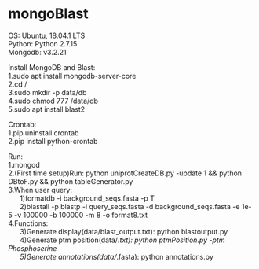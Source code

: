 # mongoBlast
OS: Ubuntu, 18.04.1 LTS  
Python: Python 2.7.15  
Mongodb: v3.2.21  

Install MongoDB and Blast:  
1.sudo apt install mongodb-server-core  
2.cd /  
3.sudo mkdir -p data/db  
4.sudo chmod 777 /data/db  
5.sudo apt install blast2  

Crontab:  
1.pip uninstall crontab  
2.pip install python-crontab  

Run:  
1.mongod  
2.(First time setup)Run: python uniprotCreateDB.py -update 1 && python DBtoF.py && python tableGenerator.py  
3.When user query:  
&nbsp;&nbsp;&nbsp;&nbsp;&nbsp;&nbsp;1)formatdb -i background_seqs.fasta -p T  
&nbsp;&nbsp;&nbsp;&nbsp;&nbsp;&nbsp;2)blastall -p blastp -i query_seqs.fasta -d background_seqs.fasta -e 1e-5 -v 100000 -b 100000 -m 8 -o format8.txt  
4.Functions:  
&nbsp;&nbsp;&nbsp;&nbsp;&nbsp;&nbsp;3)Generate display(data/blast_output.txt): python blastoutput.py  
&nbsp;&nbsp;&nbsp;&nbsp;&nbsp;&nbsp;4)Generate ptm position(data/*.txt): python ptmPosition.py -ptm Phosphoserine  
&nbsp;&nbsp;&nbsp;&nbsp;&nbsp;&nbsp;5)Generate annotations(data/*.fasta): python annotations.py  




